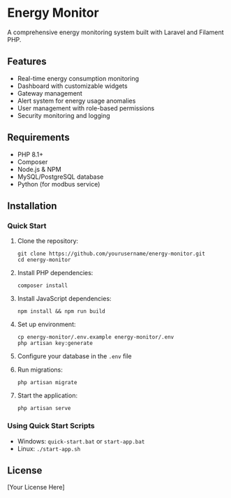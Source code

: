 # Energy Monitor

A comprehensive energy monitoring system built with Laravel and Filament PHP.

## Features

- Real-time energy consumption monitoring
- Dashboard with customizable widgets
- Gateway management
- Alert system for energy usage anomalies
- User management with role-based permissions
- Security monitoring and logging

## Requirements

- PHP 8.1+
- Composer
- Node.js & NPM
- MySQL/PostgreSQL database
- Python (for modbus service)

## Installation

### Quick Start

1. Clone the repository:
   ```
   git clone https://github.com/yourusername/energy-monitor.git
   cd energy-monitor
   ```

2. Install PHP dependencies:
   ```
   composer install
   ```

3. Install JavaScript dependencies:
   ```
   npm install && npm run build
   ```

4. Set up environment:
   ```
   cp energy-monitor/.env.example energy-monitor/.env
   php artisan key:generate
   ```

5. Configure your database in the `.env` file

6. Run migrations:
   ```
   php artisan migrate
   ```

7. Start the application:
   ```
   php artisan serve
   ```

### Using Quick Start Scripts

- Windows: `quick-start.bat` or `start-app.bat`
- Linux: `./start-app.sh`

## License

[Your License Here]
